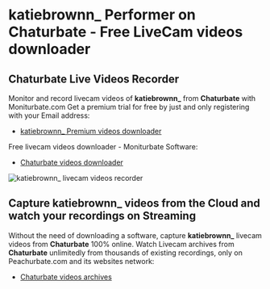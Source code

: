 # katiebrownn_ Performer on Chaturbate - Free LiveCam videos downloader

## Chaturbate Live Videos Recorder

Monitor and record livecam videos of **katiebrownn_** from **Chaturbate** with Moniturbate.com
Get a premium trial for free by just and only registering with your Email address:
* [katiebrownn_ Premium videos downloader](https://moniturbate.com/request-demo-licence-key.html)

Free livecam videos downloader - Moniturbate Software:
* [Chaturbate videos downloader](https://moniturbate.com/moniturbate-download-software.html)

![katiebrownn_ livecam videos recorder](https://peachurnet.com/templates/moniturbate-software.png)


## Capture katiebrownn_ videos from the Cloud and watch your recordings on Streaming

Without the need of downloading a software, capture **katiebrownn_** livecam videos from **Chaturbate** 100% online.
Watch Livecam archives from **Chaturbate** unlimitedly from thousands of existing recordings, only on Peachurbate.com and its websites network:
* [Chaturbate videos archives](https://peachurnet.com/)